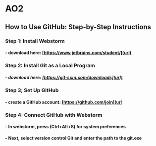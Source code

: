 # AO2

## How to Use GitHub: Step-by-Step Instructions 

### Step 1: Install Webstorm 
#### - download here: [https://www.jetbrains.com/student/](url)

### Step 2: Install Git as a Local Program
##### - download here: [https://git-scm.com/downloads](url)

### Step 3; Set Up GitHub 
#### - create a GitHub account: [https://github.com/join](url

### Step 4: Connect GitHub with Webstorm 
#### - In webstorm, press (Ctrl+Alt+S) for system preferences 
#### - Next, select version control Git and enter the path to the git.exe 




